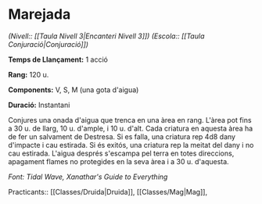 # Marejada

*(Nivell:: [[Taula Nivell 3|Encanteri Nivell 3]]) (Escola:: [[Taula Conjuració|Conjuració]])*

**Temps de Llançament:** 1 acció

**Rang:** 120 u.

**Components:** V, S, M (una gota d'aigua)

**Duració:** Instantani

Conjures una onada d'aigua que trenca en una àrea en rang. L'àrea pot fins a 30 u. de llarg, 10 u. d'ample, i 10 u. d'alt. Cada criatura en aquesta àrea ha de fer un salvament de Destresa. Si es falla, una criatura rep 4d8 dany d'impacte i cau estirada. Si és exitós, una criatura rep la meitat del dany i no cau estirada. L'aigua després s'escampa pel terra en totes direccions, apagament flames no protegides en la seva àrea i a 30 u. d'aquesta.


*Font: Tidal Wave, Xanathar's Guide to Everything*

Practicants:: [[Classes/Druida|Druida]], [[Classes/Mag|Mag]],